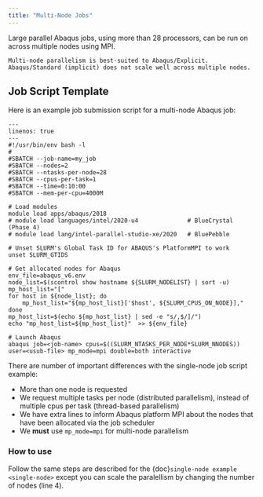```yaml
---
title: "Multi-Node Jobs"
---
```


Large parallel Abaqus jobs, using more than 28 processors, can be run on across multiple nodes using MPI.

```{tip}
Multi-node parallelism is best-suited to Abaqus/Explicit.
Abaqus/Standard (implicit) does not scale well across multiple nodes.
```

## Job Script Template

Here is an example job submission script for a multi-node Abaqus job:

```{code-block} bash
---
linenos: true
---
#!/usr/bin/env bash -l
# 
#SBATCH --job-name=my_job
#SBATCH --nodes=2
#SBATCH --ntasks-per-node=28
#SBATCH --cpus-per-task=1 
#SBATCH --time=0:10:00 
#SBATCH --mem-per-cpu=4000M

# Load modules 
module load apps/abaqus/2018
# module load languages/intel/2020-u4              # BlueCrystal (Phase 4)
# module load lang/intel-parallel-studio-xe/2020   # BluePebble

# Unset SLURM's Global Task ID for ABAQUS's PlatformMPI to work 
unset SLURM_GTIDS 

# Get allocated nodes for Abaqus
env_file=abaqus_v6.env 
node_list=$(scontrol show hostname ${SLURM_NODELIST} | sort -u) 
mp_host_list="[" 
for host in ${node_list}; do 
    mp_host_list="${mp_host_list}['$host', ${SLURM_CPUS_ON_NODE}]," 
done 
mp_host_list=$(echo ${mp_host_list} | sed -e "s/,$/]/") 
echo "mp_host_list=${mp_host_list}"  >> ${env_file} 

# Launch Abaqus 
abaqus job=<job-name> cpus=$((SLURM_NTASKS_PER_NODE*SLURM_NNODES)) user=<usub-file> mp_mode=mpi double=both interactive
```

There are number of important differences with the single-node job script example:
- More than one node is requested
- We request multiple tasks per node (distributed parallelism), instead of multiple cpus per task (thread-based parallelism)
- We have extra lines to inform Abaqus platform MPI about the nodes that have been allocated via the job scheduler
- We __must__ use `mp_mode=mpi` for multi-node parallelism


### How to use

Follow the same steps are described for the {doc}`single-node example <single-node>` except
you can scale the paralellism by changing the number of nodes (line 4).
